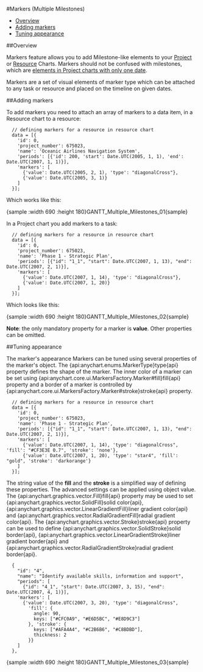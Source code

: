 #Markers (Multiple Milestones)

* [Overview](#overview)
* [Adding markers](#adding_markers)
* [Tuning appearance](#tuning_appearance)

##Overview

Markers feature allows you to add Milestone-like elements to your [Project](Project_Chart) or [Resource](Resource_Chart) Charts. Markers should not be confused with milestones, which are [elements in Project charts with only one date](Project_Chart#tasks_types).

Markers are a set of visual elements of marker type which can be attached to any task or resource and placed on the timeline on given dates.

##Adding markers

To add markers you need to attach an array of markers to a data item, in a Resource chart to a resource:

```
  // defining markers for a resource in resource chart
  data = [{
    'id': 0,
    'project_number': 675023,
    'name': 'Oceanic Airlines Navigation System',
    'periods': [{'id': 200, 'start': Date.UTC(2005, 1, 1), 'end': Date.UTC(2007, 1, 1)}],
    'markers': [
      {'value': Date.UTC(2005, 2, 1), 'type': "diagonalCross"},
      {'value': Date.UTC(2005, 3, 1)}
    ]
  }];
```

Which works like this:

{sample :width 690 :height 180}GANTT\_Multiple\_Milestones\_01{sample}

In a Project chart you add markers to a task:

```
  // defining markers for a resource in resource chart
  data = [{
    'id': 0,
    'project_number': 675023,
    'name': 'Phase 1 - Strategic Plan',
    'periods': [{"id": "1_1", "start": Date.UTC(2007, 1, 13), "end": Date.UTC(2007, 2, 1)}],
    'markers': [
      {'value': Date.UTC(2007, 1, 14), 'type': "diagonalCross"},
      {'value': Date.UTC(2007, 1, 20)}
    ]
  }];
```

Which looks like this:

{sample :width 690 :height 180}GANTT\_Multiple\_Milestones\_02{sample}

**Note**: the only mandatory property for a marker is **value**. Other properties can be omitted.

##Tuning appearance

The marker's appearance Markers can be tuned using several properties of the marker's object. The {api:anychart.enums.MarkerType}type{api} property defines the shape of the marker. The inner color of a marker can be set using {api:anychart.core.ui.MarkersFactory.Marker#fill}fill{api} property and a border of a marker is controlled by {api:anychart.core.ui.MarkersFactory.Marker#stroke}stroke{api} property.

```
  // defining markers for a resource in resource chart
  data = [{
    'id': 0,
    'project_number': 675023,
    'name': 'Phase 1 - Strategic Plan',
    'periods': [{"id": "1_1", "start": Date.UTC(2007, 1, 13), "end": Date.UTC(2007, 2, 1)}],
    'markers': [
      {'value': Date.UTC(2007, 1, 14), 'type': "diagonalCross", 'fill': "#CF3E3E 0.7", 'stroke': 'none'},
      {'value': Date.UTC(2007, 1, 20), 'type': "star4", 'fill': "gold", 'stroke': 'darkorange'}
    ]
  }];
```
The string value of the **fill** and the **stroke** is a simplified way of defining these properties. The advanced settings can be applied using object value. The {api:anychart.graphics.vector.Fill}fill{api} property may be used to set {api:anychart.graphics.vector.SolidFill}solid color{api}, {api:anychart.graphics.vector.LinearGradientFill}liner gradient color{api} and {api:anychart.graphics.vector.RadialGradientFill}radial gradient color{api}. The {api:anychart.graphics.vector.Stroke}stroke{api} property can be used to define {api:anychart.graphics.vector.SolidStroke}solid border{api}, {api:anychart.graphics.vector.LinearGradientStroke}liner gradient border{api} and {api:anychart.graphics.vector.RadialGradientStroke}radial gradient border{api}.

```
  {
    "id": "4",
    "name": "Identify available skills, information and support",
    "periods": [
      {"id": "4_1", "start": Date.UTC(2007, 3, 15), "end": Date.UTC(2007, 4, 1)}],
    'markers': [
      {'value': Date.UTC(2007, 3, 20), 'type': "diagonalCross",
        'fill': {
          angle: 90,
          keys: ["#CFC0A9", "#E6D5BC", "#E8D9C3"]
        }, 'stroke': {
          keys: ["#AFA4A4", "#C2B6B6", "#C8BDBD"],
          thickness: 2
        }}
    ]
  },
```

{sample :width 690 :height 180}GANTT\_Multiple\_Milestones\_03{sample}
